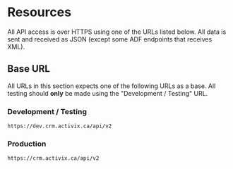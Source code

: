 # Resources

All API access is over HTTPS using one of the URLs listed below. All data is sent and received as JSON \(except some ADF endpoints that receives XML\).

## Base URL

All URLs in this section expects one of the following URLs as a base. All testing should **only** be made using the "Development / Testing" URL.

### Development / Testing

`https://dev.crm.activix.ca/api/v2`

### Production

`https://crm.activix.ca/api/v2`

